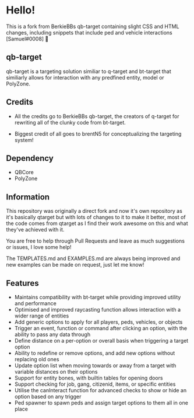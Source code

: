 # Hello!
This is a fork from BerkieBBs qb-target containing slight CSS and HTML changes, including snippets that include ped and vehicle interactions [Samuel#0008] 👋 

qb-target
--- 

qb-target is a targeting solution similiar to q-target and bt-target that similiarly allows for interaction with any predfined entity, model or PolyZone. 


Credits
---
- All the credits go to BerkieBBs qb-target, the creators of q-target for rewriting all of the clunky code from bt-target.

- Biggest credit of all goes to brentN5 for conceptualizing the targeting system!


Dependency
---
- QBCore
- PolyZone

Information
---
This repository was originally a direct fork and now it's own repository as it's basically qtarget but with lots of changes to it to make it better, most of the code comes from qtarget as I find their work awesome on this and what they've achieved with it.

You are free to help through Pull Requests and leave as much suggestions or issues, I love some help!

The TEMPLATES.md and EXAMPLES.md are always being improved and new examples can be made on request, just let me know!

Features
---
- Maintains compatibility with bt-target while providing improved utility and performance
- Optimised and improved raycasting function allows interaction with a wider range of entities
- Add generic options to apply for all players, peds, vehicles, or objects
- Trigger an event, function or command after clicking an option, with the ability to pass any data through
- Define distance on a per-option or overall basis when triggering a target option
- Ability to redefine or remove options, and add new options without replacing old ones
- Update option list when moving towards or away from a target with variable distances on their options
- Support for entity bones, with builtin tables for opening doors
- Support checking for job, gang, citizenid, items, or specific entities
- Utilise the canInteract function for advanced checks to show or hide an option based on any trigger
- Ped spawner to spawn peds and assign target options to them all in one place

